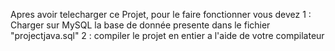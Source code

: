Apres avoir telecharger ce Projet, pour le faire fonctionner vous devez
1 : Charger sur MySQL la base de donnée presente dans le fichier "projectjava.sql"
2 : compiler le projet en entier a l'aide de votre compilateur

